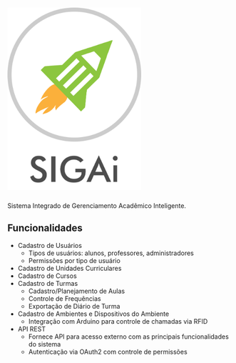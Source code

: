 # <img alt="SIGAi" src="https://raw.githubusercontent.com/mayconbordin/siga-i/master/sigai-logo.png" width="300">

Sistema Integrado de Gerenciamento Acadêmico Inteligente.

## Funcionalidades

 - Cadastro de Usuários
    - Tipos de usuários: alunos, professores, administradores
    - Permissões por tipo de usuário
 - Cadastro de Unidades Curriculares
 - Cadastro de Cursos
 - Cadastro de Turmas
    - Cadastro/Planejamento de Aulas
    - Controle de Frequências
    - Exportação de Diário de Turma
 - Cadastro de Ambientes e Dispositivos do Ambiente
    - Integração com Arduino para controle de chamadas via RFID
 - API REST
   - Fornece API para acesso externo com as principais funcionalidades do sistema
   - Autenticação via OAuth2 com controle de permissões
